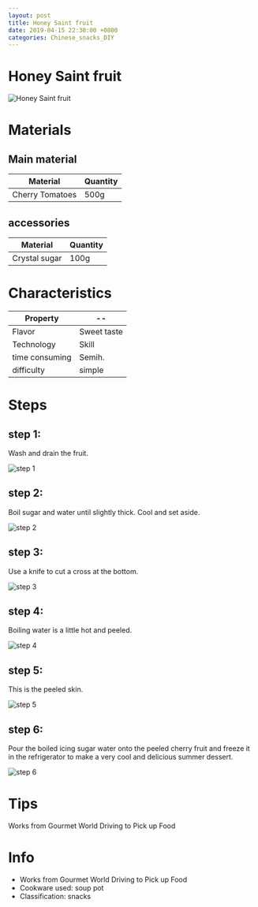 ```yaml
---
layout: post
title: Honey Saint fruit
date: 2019-04-15 22:30:00 +0800
categories: Chinese_snacks_DIY
---
```


# Honey Saint fruit

![Honey Saint fruit]({{site.baseurl}}/img/401716/401716.jpg)

# Materials


## Main material

Material|Quantity
--|--
Cherry Tomatoes|500g

## accessories

Material|Quantity
--|--
Crystal sugar|100g

# Characteristics

Property|--
--|--
Flavor|Sweet taste
Technology|Skill
time consuming|Semih.
difficulty|simple

# Steps

## step 1:

Wash and drain the fruit.

![step 1]({{site.baseurl}}/img/401716/1.jpg)

## step 2:

Boil sugar and water until slightly thick. Cool and set aside.

![step 2]({{site.baseurl}}/img/401716/2.jpg)

## step 3:

Use a knife to cut a cross at the bottom.

![step 3]({{site.baseurl}}/img/401716/3.jpg)

## step 4:

Boiling water is a little hot and peeled.

![step 4]({{site.baseurl}}/img/401716/4.jpg)

## step 5:

This is the peeled skin.

![step 5]({{site.baseurl}}/img/401716/5.jpg)

## step 6:

Pour the boiled icing sugar water onto the peeled cherry fruit and freeze it in the refrigerator to make a very cool and delicious summer dessert.

![step 6]({{site.baseurl}}/img/401716/6.jpg)

# Tips

Works from Gourmet World Driving to Pick up Food

# Info

- Works from Gourmet World Driving to Pick up Food
- Cookware used: soup pot
- Classification: snacks